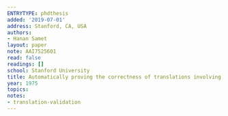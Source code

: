 ```yaml
---
ENTRYTYPE: phdthesis
added: '2019-07-01'
address: Stanford, CA, USA
authors:
- Hanan Samet
layout: paper
note: AAI7525601
read: false
readings: []
school: Stanford University
title: Automatically proving the correctness of translations involving optimized code.
year: 1975
topics:
notes:
- translation-validation
---
```

